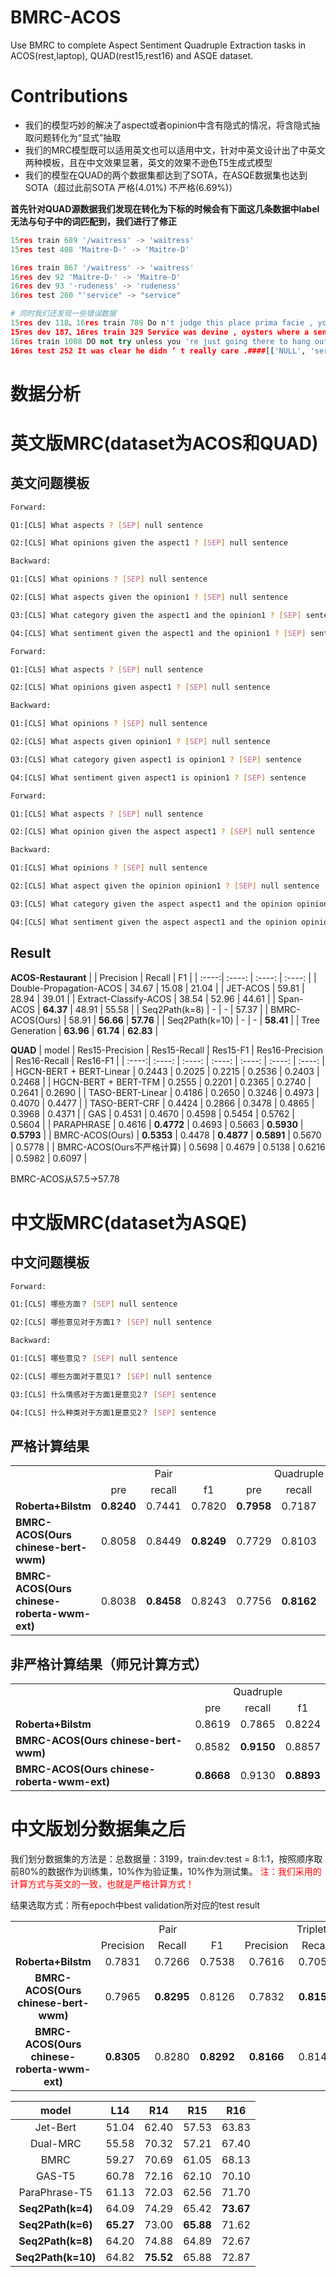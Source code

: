 # BMRC-ACOS
Use BMRC to complete Aspect Sentiment Quadruple Extraction tasks in ACOS(rest,laptop), QUAD(rest15,rest16) and ASQE dataset.

# Contributions
- 我们的模型巧妙的解决了aspect或者opinion中含有隐式的情况，将含隐式抽取问题转化为“显式”抽取
- 我们的MRC模型既可以适用英文也可以适用中文，针对中英文设计出了中英文两种模板，且在中文效果显著，英文的效果不逊色T5生成式模型
- 我们的模型在QUAD的两个数据集都达到了SOTA，在ASQE数据集也达到SOTA（超过此前SOTA 严格(4.01%) 不严格(6.69%)）

**首先针对QUAD源数据我们发现在转化为下标的时候会有下面这几条数据中label无法与句子中的词匹配到，我们进行了修正**
  ```python
  15res train 689 '/waitress' -> 'waitress'
  15res test 408 'Maitre-D-' -> 'Maitre-D'
  
  16res train 867 '/waitress' -> 'waitress'
  16res dev 92 'Maitre-D-' -> 'Maitre-D'
  16res dev 93 '·rudeness' -> 'rudeness'
  16res test 260 "'service" -> "service"
  
  # 同时我们还发现一些错误数据
  15res dev 118、16res train 789 Do n't judge this place prima facie , you have to try it to believe it , a home away from home for the literate heart .####[['place', 'restaurant general', 'positive', 'try it and believe it']]
  15res dev 187、16res train 329 Service was devine , oysters where a sensual as they come , and the price ca n't be beat ! ! !####[['Service', 'service general', 'positive', 'devine'], ['oysters', 'food quality', 'positive', 'sensual'], ['NULL', 'restaurant prices', 'positive', "can't be beat"]]
  16res train 1008 DO not try unless you 're just going there to hang out like the rest of the hipsters who apparently have no sense of taste .####[['NULL', 'restaurant miscellaneous', 'negative', 'Do not try']]
  16res test 252 It was clear he didn ’ t really care .####[['NULL', 'service general', 'negative', 'didn \\’ t really care']]
  
  ```


# 数据分析


# 英文版MRC(dataset为ACOS和QUAD)
## 英文问题模板
```bash
Forward:

Q1:[CLS] What aspects ? [SEP] null sentence

Q2:[CLS] What opinions given the aspect1 ? [SEP] null sentence

Backward:

Q1:[CLS] What opinions ? [SEP] null sentence

Q2:[CLS] What aspects given the opinion1 ? [SEP] null sentence

Q3:[CLS] What category given the aspect1 and the opinion1 ? [SEP] sentence

Q4:[CLS] What sentiment given the aspect1 and the opinion1 ? [SEP] sentence
```

```bash
Forward:

Q1:[CLS] What aspects ? [SEP] null sentence

Q2:[CLS] What opinions given aspect1 ? [SEP] null sentence

Backward:

Q1:[CLS] What opinions ? [SEP] null sentence

Q2:[CLS] What aspects given opinion1 ? [SEP] null sentence

Q3:[CLS] What category given aspect1 is opinion1 ? [SEP] sentence

Q4:[CLS] What sentiment given aspect1 is opinion1 ? [SEP] sentence
```

```bash
Forward:

Q1:[CLS] What aspects ? [SEP] null sentence

Q2:[CLS] What opinion given the aspect aspect1 ? [SEP] null sentence

Backward:

Q1:[CLS] What opinions ? [SEP] null sentence

Q2:[CLS] What aspect given the opinion opinion1 ? [SEP] null sentence

Q3:[CLS] What category given the aspect aspect1 and the opinion opinion1 ? [SEP] sentence

Q4:[CLS] What sentiment given the aspect aspect1 and the opinion opinion1 ? [SEP] sentence
```


## Result
**ACOS-Restaurant**
|  | Precision | Recall | F1 |
| :----:| :----: | :----: | :----: |
| Double-Propagation-ACOS | 34.67 | 15.08 | 21.04 |
| JET-ACOS | 59.81 | 28.94 | 39.01 |
| Extract-Classify-ACOS | 38.54 | 52.96 | 44.61 |
| Span-ACOS | **64.37** | 48.91 | 55.58 |
| Seq2Path(k=8) | - | - | 57.37 |
| BMRC-ACOS(Ours) | 58.91 | **56.66** | **57.76** |
| Seq2Path(k=10) | - | - | **58.41** |
| Tree Generation | **63.96** | **61.74** | **62.83** |

**QUAD**
| model | Res15-Precision | Res15-Recall | Res15-F1 | Res16-Precision | Res16-Recall | Res16-F1 |
| :----:| :----: | :----: | :----: | :----: | :----: | :----: |
| HGCN-BERT + BERT-Linear | 0.2443 | 0.2025 | 0.2215 | 0.2536 | 0.2403 | 0.2468 |
| HGCN-BERT + BERT-TFM | 0.2555 | 0.2201 | 0.2365 | 0.2740 | 0.2641 | 0.2690 |
| TASO-BERT-Linear | 0.4186 | 0.2650 | 0.3246 | 0.4973 | 0.4070 | 0.4477 |
| TASO-BERT-CRF | 0.4424 | 0.2866 | 0.3478 | 0.4865 | 0.3968 | 0.4371 |
| GAS | 0.4531 | 0.4670 | 0.4598 | 0.5454 | 0.5762 | 0.5604 |
| PARAPHRASE | 0.4616 | **0.4772** | 0.4693 | 0.5663 | **0.5930** | **0.5793** |
| BMRC-ACOS(Ours) | **0.5353** | 0.4478 | **0.4877** | **0.5891** | 0.5670 | 0.5778 |
| BMRC-ACOS(Ours不严格计算) | 0.5698 | 0.4679 | 0.5138 | 0.6216 | 0.5982 | 0.6097 |


BMRC-ACOS从57.5->57.78

# 中文版MRC(dataset为ASQE)
## 中文问题模板
```bash
Forward:

Q1:[CLS] 哪些方面？ [SEP] null sentence

Q2:[CLS] 哪些意见对于方面1？ [SEP] null sentence

Backward:

Q1:[CLS] 哪些意见？ [SEP] null sentence

Q2:[CLS] 哪些方面对于意见1？ [SEP] null sentence

Q3:[CLS] 什么情感对于方面1是意见2？ [SEP] sentence

Q4:[CLS] 什么种类对于方面1是意见2？ [SEP] sentence
```

## 严格计算结果
<table>
  <tr>
    <td></td>
    <td colspan="3" align="center">Pair</td>
    <td colspan="3" align="center">Quadruple</td>
  </tr>
  <tr>
    <td></td>
    <td align="center">pre</td>
    <td align="center">recall</td>
    <td align="center">f1</td>
    <td align="center">pre</td>
    <td align="center">recall</td>
    <td align="center">f1</td>
  </tr>
  <tr>
    <td><B>Roberta+Bilstm</B></td>
    <td><B>0.8240</B></td>
    <td>0.7441</td>
    <td>0.7820</td>
    <td><B>0.7958</B></td>
    <td>0.7187</td>
    <td>0.7553</td>
  </tr>
  <tr>
    <td><B>BMRC-ACOS(Ours chinese-bert-wwm)</B></td>
    <td>0.8058</td>
    <td>0.8449</td>
    <td><B>0.8249</B></td>
    <td>0.7729</td>
    <td>0.8103</td>
    <td>0.7911</td>
  </tr>
  <tr>
    <td><B>BMRC-ACOS(Ours chinese-roberta-wwm-ext)</B></td>
    <td>0.8038</td>
    <td><B>0.8458</B></td>
    <td>0.8243</td>
    <td>0.7756</td>
    <td><B>0.8162</B></td>
    <td><B>0.7954</B></td>
  </tr>
</table>

## 非严格计算结果（师兄计算方式）
<table>
  <tr>
    <td></td>
    <td colspan="3" align="center">Quadruple</td>
  </tr>
  <tr>
    <td></td>
    <td align="center">pre</td>
    <td align="center">recall</td>
    <td align="center">f1</td>
  </tr>
  <tr>
    <td><B>Roberta+Bilstm</B></td>
    <td>0.8619</td>
    <td>0.7865</td>
    <td>0.8224</td>
  </tr>
  <tr>
    <td><B>BMRC-ACOS(Ours chinese-bert-wwm)</B></td>
    <td>0.8582</td>
    <td><B>0.9150</B></td>
    <td>0.8857</td>
  </tr>
    <tr>
    <td><B>BMRC-ACOS(Ours chinese-roberta-wwm-ext)</B></td>
    <td><B>0.8668</B></td>
    <td>0.9130</td>
    <td><B>0.8893</B></td>
  </tr>
</table>


# 中文版划分数据集之后
我们划分数据集的方法是：总数据量：3199，train:dev:test = 8:1:1，按照顺序取前80%的数据作为训练集，10%作为验证集，10%作为测试集。
<font color="red">注：我们采用的计算方式与英文的一致，也就是严格计算方式！</font>

结果选取方式：所有epoch中best validation所对应的test result

<table>
  <tr>
    <td></td>
    <td colspan="3" align="center">Pair</td>
    <td colspan="3" align="center">Triplet</td>
    <td colspan="3" align="center">Quadruple</td>
  </tr>
  <tr>
    <td></td>
    <td align="center">Precision</td>
    <td align="center">Recall</td>
    <td align="center">F1</td>
    <td align="center">Precision</td>
    <td align="center">Recall</td>
    <td align="center">F1</td>
    <td align="center">Precision</td>
    <td align="center">Recall</td>
    <td align="center">F1</td>
  </tr>
  <tr>
    <td align="center"><B>Roberta+Bilstm</B></td>
    <td align="center">0.7831</td>
    <td align="center">0.7266</td>
    <td align="center">0.7538</td>
    <td align="center">0.7616</td>
    <td align="center">0.7055</td>
    <td align="center">0.7325</td>
    <td align="center">0.7483</td>
    <td align="center">0.6943</td>
    <td align="center">0.7203</td>
  </tr>
  <tr>
    <td align="center"><B>BMRC-ACOS(Ours chinese-bert-wwm)</B></td>
    <td align="center">0.7965</td>
    <td align="center"><B>0.8295</B></td>
    <td align="center">0.8126</td>
    <td align="center">0.7832</td>
    <td align="center"><B>0.8157</B></td>
    <td align="center">0.7991</td>
    <td align="center">0.7493</td>
    <td align="center"><B>0.7803</B></td>
    <td align="center">0.7649</td>
  </tr>
    <tr>
    <td align="center"><B>BMRC-ACOS(Ours chinese-roberta-wwm-ext)</B></td>
    <td align="center"><B>0.8305</B></td>
    <td align="center">0.8280</td>
    <td align="center"><B>0.8292</B></td>
    <td align="center"><B>0.8166</B></td>
    <td align="center">0.8141</td>
    <td align="center"><B>0.8154</B></td>
    <td align="center"><B>0.7797</B></td>
    <td align="center">0.7773</td>
    <td align="center"><B>0.7785</B></td>
  </tr>
</table>



| model | L14 | R14 | R15 | R16 |
| :----:| :----: | :----: | :----: | :----: |
| Jet-Bert | 51.04 | 62.40 | 57.53 | 63.83 |
| Dual-MRC | 55.58 | 70.32 | 57.21 | 67.40 |
| BMRC | 59.27 | 70.69 | 61.05 | 68.13 |
| GAS-T5 | 60.78 | 72.16 | 62.10 | 70.10 |
| ParaPhrase-T5 | 61.13 | 72.03 | 62.56 | 71.70 |
| **Seq2Path(k=4)** | 64.09 | 74.29 | 65.42 | **73.67** |
| **Seq2Path(k=6)** | **65.27** | 73.00 |**65.88**  | 71.62 |
| **Seq2Path(k=8)** | 64.20 | 74.88 | 64.89 | 72.67 |
| **Seq2Path(k=10)** | 64.82 | **75.52** | 65.88 | 72.87 |


